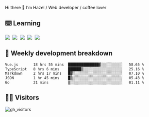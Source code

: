 
Hi there 👋 I’m Hazel / Web developer / coffee lover

## ⌨️ Learning

<samp>
 <a href="https://github.com/vuejs/core"><img src="https://api.iconify.design/logos:vue.svg" /></a>
  <a href="https://github.com/vuejs/core"><img src="https://api.iconify.design/logos:react.svg" /></a>
  <a href="https://github.com/vitejs/vite"><img src="https://api.iconify.design/logos:vitejs.svg" /></a>
  <a href="https://github.com/microsoft/TypeScript"><img src="https://api.iconify.design/logos:typescript-icon.svg" /></a> 
  <a href="https://github.com/unocss/unocss"><img src="https://api.iconify.design/logos:unocss.svg" /></a>
  

</samp>


## 🦀 Weekly development breakdown

<!--START_SECTION:waka-->

```txt
Vue.js       18 hrs 55 mins  ██████████████▓░░░░░░░░░░   58.65 %
TypeScript   8 hrs 6 mins    ██████▒░░░░░░░░░░░░░░░░░░   25.16 %
Markdown     2 hrs 17 mins   █▓░░░░░░░░░░░░░░░░░░░░░░░   07.10 %
JSON         1 hr 45 mins    █▒░░░░░░░░░░░░░░░░░░░░░░░   05.43 %
Go           21 mins         ▒░░░░░░░░░░░░░░░░░░░░░░░░   01.11 %
```

<!--END_SECTION:waka-->
## 👬🏻 Visitors

![gh_visitors](https://profile-counter.glitch.me/Hazel-Lin/count.svg)

